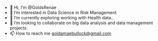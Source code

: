 - 👋 Hi, I’m @GoldsRenae
- 👀 I’m interested in Data Science in Risk Management
- 🌱 I’m currently exploring working with Health data..
- 💞️ I’m looking to collaborate on big data analysis and data management projects.
- 📫 How to reach me goldamaebullock@gmail.com

<!---
GoldsRenae/GoldsRenae is a ✨ special ✨ repository because its `README.md` (this file) appears on your GitHub profile.
You can click the Preview link to take a look at your changes.
--->
